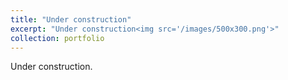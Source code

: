 ```yaml
---
title: "Under construction"
excerpt: "Under construction<img src='/images/500x300.png'>"
collection: portfolio
---
```


Under construction.
